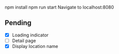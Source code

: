 npm install
npm run start
Navigate to localhost:8080


Pending
----------
- [X] Loading indicator
- [ ] Detail page
- [X] Display location name
